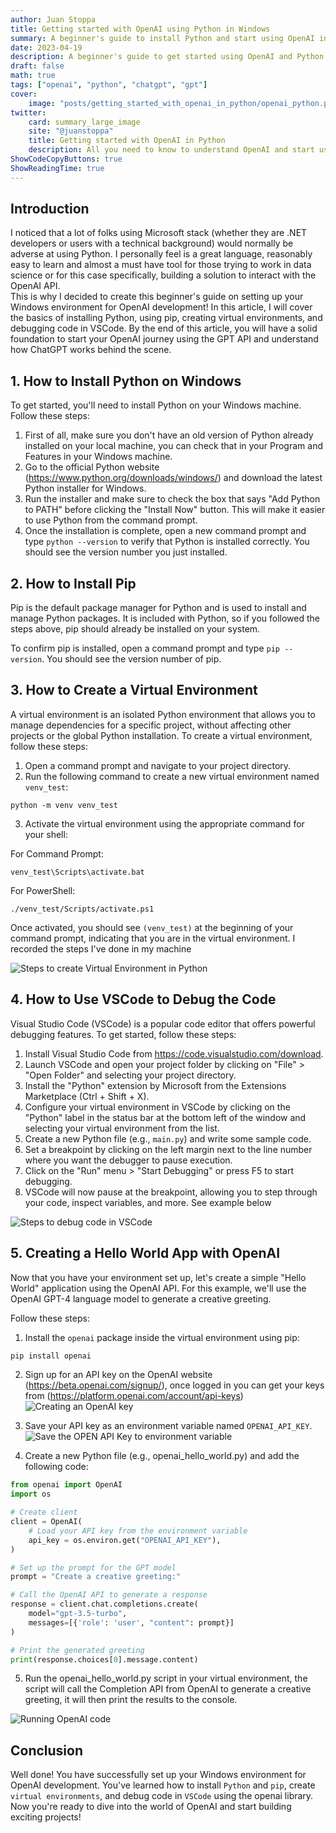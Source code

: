 ```yaml
---
author: Juan Stoppa
title: Getting started with OpenAI using Python in Windows
summary: A beginner's guide to install Python and start using OpenAI in Windows
date: 2023-04-19
description: A beginner's guide to get started using OpenAI and Python in Windows
draft: false
math: true
tags: ["openai", "python", "chatgpt", "gpt"]
cover:
    image: "posts/getting_started_with_openai_in_python/openai_python.png"
twitter:
    card: summary_large_image
    site: "@juanstoppa"
    title: Getting started with OpenAI in Python
    description: All you need to know to understand OpenAI and start using it
ShowCodeCopyButtons: true
ShowReadingTime: true
---
```



## Introduction

I noticed that a lot of folks using Microsoft stack (whether they are .NET developers or users with a technical background) would normally be adverse at using Python. I personally feel is a great language, reasonably easy to learn and almost a must have tool for those trying to work in data science or for this case specifically, building a solution to interact with the OpenAI API.  
This is why I decided to create this beginner's guide on setting up your Windows environment for OpenAI development! In this article, I will cover the basics of installing Python, using pip, creating virtual environments, and debugging code in VSCode. By the end of this article, you will have a solid foundation to start your OpenAI journey using the GPT API and understand how ChatGPT works behind the scene.

## 1. How to Install Python on Windows

To get started, you'll need to install Python on your Windows machine. Follow these steps:

1. First of all, make sure you don't have an old version of Python already installed on your local machine, you can check that in your Program and Features in your Windows machine. 
2. Go to the official Python website (https://www.python.org/downloads/windows/) and download the latest Python installer for Windows. 
3. Run the installer and make sure to check the box that says "Add Python to PATH" before clicking the "Install Now" button. This will make it easier to use Python from the command prompt.
4. Once the installation is complete, open a new command prompt and type `python --version` to verify that Python is installed correctly. You should see the version number you just installed.

## 2. How to Install Pip

Pip is the default package manager for Python and is used to install and manage Python packages. It is included with Python, so if you followed the steps above, pip should already be installed on your system.

To confirm pip is installed, open a command prompt and type `pip --version`. You should see the version number of pip.

## 3. How to Create a Virtual Environment

A virtual environment is an isolated Python environment that allows you to manage dependencies for a specific project, without affecting other projects or the global Python installation. To create a virtual environment, follow these steps:

1. Open a command prompt and navigate to your project directory.
2. Run the following command to create a new virtual environment named `venv_test`:
```console
python -m venv venv_test
```
3. Activate the virtual environment using the appropriate command for your shell:

For Command Prompt:
```console
venv_test\Scripts\activate.bat
```

For PowerShell:
```console
./venv_test/Scripts/activate.ps1
```

Once activated, you should see `(venv_test)` at the beginning of your command prompt, indicating that you are in the virtual environment. I recorded the steps I've done in my machine

![Steps to create Virtual Environment in Python](/posts/getting_started_with_openai_in_python/create_virtual_environment.gif)  

## 4. How to Use VSCode to Debug the Code

Visual Studio Code (VSCode) is a popular code editor that offers powerful debugging features. To get started, follow these steps:

1. Install Visual Studio Code from https://code.visualstudio.com/download.
2. Launch VSCode and open your project folder by clicking on "File" > "Open Folder" and selecting your project directory.
3. Install the "Python" extension by Microsoft from the Extensions Marketplace (Ctrl + Shift + X).
4. Configure your virtual environment in VSCode by clicking on the "Python" label in the status bar at the bottom left of the window and selecting your virtual environment from the list.
5. Create a new Python file (e.g., `main.py`) and write some sample code.
6. Set a breakpoint by clicking on the left margin next to the line number where you want the debugger to pause execution.
7. Click on the "Run" menu > "Start Debugging" or press F5 to start debugging.
8. VSCode will now pause at the breakpoint, allowing you to step through your code, inspect variables, and more. See example below


![Steps to debug code in VSCode](/posts/getting_started_with_openai_in_python/debugging_code_vscode.gif)  


## 5. Creating a Hello World App with OpenAI

Now that you have your environment set up, let's create a simple "Hello World" application using the OpenAI API. For this example, we'll use the OpenAI GPT-4 language model to generate a creative greeting.

Follow these steps:

1. Install the `openai` package inside the virtual environment using pip:

```bash
pip install openai
```
2. Sign up for an API key on the OpenAI website (https://beta.openai.com/signup/), once logged in you can get your keys from (https://platform.openai.com/account/api-keys)
![Creating an OpenAI key](/posts/getting_started_with_openai_in_python/creating_openai_key.png)

3. Save your API key as an environment variable named `OPENAI_API_KEY`. 
![Save the OPEN API Key to environment variable](/posts/getting_started_with_openai_in_python/setting_openai_key.png)  

4. Create a new Python file (e.g., openai_hello_world.py) and add the following code:

```python
from openai import OpenAI
import os

# Create client
client = OpenAI(
    # Load your API key from the environment variable
    api_key = os.environ.get("OPENAI_API_KEY"),
)

# Set up the prompt for the GPT model
prompt = "Create a creative greeting:"

# Call the OpenAI API to generate a response
response = client.chat.completions.create(
    model="gpt-3.5-turbo",
    messages=[{'role': 'user', "content": prompt}]
)

# Print the generated greeting
print(response.choices[0].message.content)
```
5. Run the openai_hello_world.py script in your virtual environment, the script will call the Completion API from OpenAI to  generate a creative greeting, it will then print the results to the console.

![Running OpenAI code](/posts/getting_started_with_openai_in_python/running_openai_code.gif) 

## Conclusion

Well done! You have successfully set up your Windows environment for OpenAI development. You've learned how to install `Python` and `pip`, create `virtual environments`, and debug code in `VSCode` using the openai library. Now you're ready to dive into the world of OpenAI and start building exciting projects!

